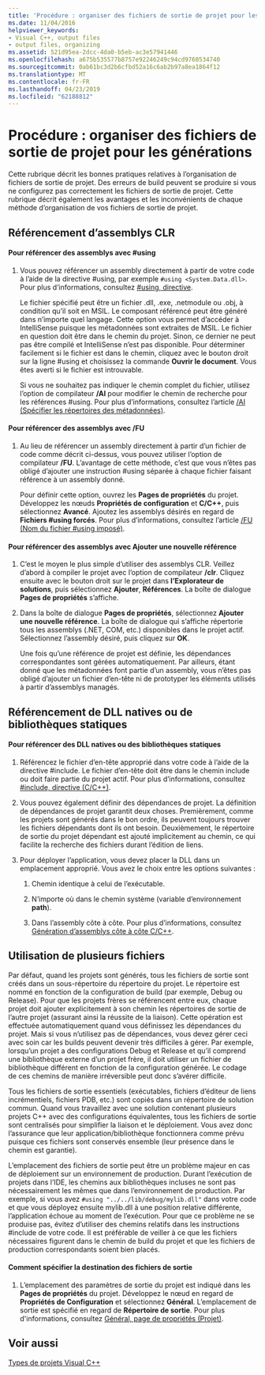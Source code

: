 ```yaml
---
title: 'Procédure : organiser des fichiers de sortie de projet pour les générations'
ms.date: 11/04/2016
helpviewer_keywords:
- Visual C++, output files
- output files, organizing
ms.assetid: 521d95ea-2dcc-4da0-b5eb-ac3e57941446
ms.openlocfilehash: a675b535577b8757e92246249c94cd9760534740
ms.sourcegitcommit: 0ab61bc3d2b6cfbd52a16c6ab2b97a8ea1864f12
ms.translationtype: MT
ms.contentlocale: fr-FR
ms.lasthandoff: 04/23/2019
ms.locfileid: "62188812"
---
```

# <a name="how-to-organize-project-output-files-for-builds"></a>Procédure : organiser des fichiers de sortie de projet pour les générations

Cette rubrique décrit les bonnes pratiques relatives à l’organisation de fichiers de sortie de projet. Des erreurs de build peuvent se produire si vous ne configurez pas correctement les fichiers de sortie de projet. Cette rubrique décrit également les avantages et les inconvénients de chaque méthode d’organisation de vos fichiers de sortie de projet.

## <a name="referencing-clr-assemblies"></a>Référencement d’assemblys CLR

#### <a name="to-reference-assemblies-with-using"></a>Pour référencer des assemblys avec #using

1. Vous pouvez référencer un assembly directement à partir de votre code à l’aide de la directive #using, par exemple `#using <System.Data.dll>`. Pour plus d’informations, consultez [#using, directive](../preprocessor/hash-using-directive-cpp.md).

   Le fichier spécifié peut être un fichier .dll, .exe, .netmodule ou .obj, à condition qu’il soit en MSIL. Le composant référencé peut être généré dans n’importe quel langage. Cette option vous permet d’accéder à IntelliSense puisque les métadonnées sont extraites de MSIL. Le fichier en question doit être dans le chemin du projet. Sinon, ce dernier ne peut pas être compilé et IntelliSense n’est pas disponible. Pour déterminer facilement si le fichier est dans le chemin, cliquez avec le bouton droit sur la ligne #using et choisissez la commande **Ouvrir le document**. Vous êtes averti si le fichier est introuvable.

   Si vous ne souhaitez pas indiquer le chemin complet du fichier, utilisez l’option de compilateur **/AI** pour modifier le chemin de recherche pour les références #using. Pour plus d’informations, consultez l’article [/AI (Spécifier les répertoires des métadonnées)](reference/ai-specify-metadata-directories.md).

#### <a name="to-reference-assemblies-with-fu"></a>Pour référencer des assemblys avec /FU

1. Au lieu de référencer un assembly directement à partir d’un fichier de code comme décrit ci-dessus, vous pouvez utiliser l’option de compilateur **/FU**. L’avantage de cette méthode, c’est que vous n’êtes pas obligé d’ajouter une instruction #using séparée à chaque fichier faisant référence à un assembly donné.

   Pour définir cette option, ouvrez les **Pages de propriétés** du projet. Développez les nœuds **Propriétés de configuration** et **C/C++**, puis sélectionnez **Avancé**. Ajoutez les assemblys désirés en regard de **Fichiers #using forcés**. Pour plus d’informations, consultez l’article [/FU (Nom du fichier #using imposé)](reference/fu-name-forced-hash-using-file.md).

#### <a name="to-reference-assemblies-with-add-new-reference"></a>Pour référencer des assemblys avec Ajouter une nouvelle référence

1. C’est le moyen le plus simple d’utiliser des assemblys CLR. Veillez d’abord à compiler le projet avec l’option de compilateur **/clr**. Cliquez ensuite avec le bouton droit sur le projet dans **l’Explorateur de solutions**, puis sélectionnez **Ajouter**, **Références**. La boîte de dialogue **Pages de propriétés** s’affiche.

1. Dans la boîte de dialogue **Pages de propriétés**, sélectionnez **Ajouter une nouvelle référence**. La boîte de dialogue qui s’affiche répertorie tous les assemblys (.NET, COM, etc.) disponibles dans le projet actif. Sélectionnez l’assembly désiré, puis cliquez sur **OK**.

   Une fois qu’une référence de projet est définie, les dépendances correspondantes sont gérées automatiquement. Par ailleurs, étant donné que les métadonnées font partie d’un assembly, vous n’êtes pas obligé d’ajouter un fichier d’en-tête ni de prototyper les éléments utilisés à partir d’assemblys managés.

## <a name="referencing-native-dlls-or-static-libraries"></a>Référencement de DLL natives ou de bibliothèques statiques

#### <a name="to-reference-native-dlls-or-static-libraries"></a>Pour référencer des DLL natives ou des bibliothèques statiques

1. Référencez le fichier d’en-tête approprié dans votre code à l’aide de la directive #include. Le fichier d’en-tête doit être dans le chemin include ou doit faire partie du projet actif. Pour plus d’informations, consultez [#include, directive (C/C++)](../preprocessor/hash-include-directive-c-cpp.md).

1. Vous pouvez également définir des dépendances de projet. La définition de dépendances de projet garantit deux choses. Premièrement, comme les projets sont générés dans le bon ordre, ils peuvent toujours trouver les fichiers dépendants dont ils ont besoin. Deuxièmement, le répertoire de sortie du projet dépendant est ajouté implicitement au chemin, ce qui facilite la recherche des fichiers durant l’édition de liens.

1. Pour déployer l’application, vous devez placer la DLL dans un emplacement approprié. Vous avez le choix entre les options suivantes :

   1. Chemin identique à celui de l’exécutable.

   1. N’importe où dans le chemin système (variable d’environnement **path**).

   1. Dans l’assembly côte à côte. Pour plus d’informations, consultez [Génération d’assemblys côte à côte C/C++](building-c-cpp-side-by-side-assemblies.md).

## <a name="working-with-multiple-projects"></a>Utilisation de plusieurs fichiers

Par défaut, quand les projets sont générés, tous les fichiers de sortie sont créés dans un sous-répertoire du répertoire du projet. Le répertoire est nommé en fonction de la configuration de build (par exemple, Debug ou Release). Pour que les projets frères se référencent entre eux, chaque projet doit ajouter explicitement à son chemin les répertoires de sortie de l’autre projet (assurant ainsi la réussite de la liaison). Cette opération est effectuée automatiquement quand vous définissez les dépendances du projet. Mais si vous n’utilisez pas de dépendances, vous devez gérer ceci avec soin car les builds peuvent devenir très difficiles à gérer. Par exemple, lorsqu’un projet a des configurations Debug et Release et qu’il comprend une bibliothèque externe d’un projet frère, il doit utiliser un fichier de bibliothèque différent en fonction de la configuration générée. Le codage de ces chemins de manière irréversible peut donc s’avérer difficile.

Tous les fichiers de sortie essentiels (exécutables, fichiers d’éditeur de liens incrémentiels, fichiers PDB, etc.) sont copiés dans un répertoire de solution commun. Quand vous travaillez avec une solution contenant plusieurs projets C++ avec des configurations équivalentes, tous les fichiers de sortie sont centralisés pour simplifier la liaison et le déploiement. Vous avez donc l’assurance que leur application/bibliothèque fonctionnera comme prévu puisque ces fichiers sont conservés ensemble (leur présence dans le chemin est garantie).

L’emplacement des fichiers de sortie peut être un problème majeur en cas de déploiement sur un environnement de production. Durant l’exécution de projets dans l’IDE, les chemins aux bibliothèques incluses ne sont pas nécessairement les mêmes que dans l’environnement de production. Par exemple, si vous avez `#using "../../lib/debug/mylib.dll"` dans votre code et que vous déployez ensuite mylib.dll à une position relative différente, l’application échoue au moment de l’exécution. Pour que ce problème ne se produise pas, évitez d’utiliser des chemins relatifs dans les instructions #include de votre code. Il est préférable de veiller à ce que les fichiers nécessaires figurent dans le chemin de build du projet et que les fichiers de production correspondants soient bien placés.

#### <a name="how-to-specify-where-output-files-go"></a>Comment spécifier la destination des fichiers de sortie

1. L’emplacement des paramètres de sortie du projet est indiqué dans les **Pages de propriétés** du projet. Développez le nœud en regard de **Propriétés de Configuration** et sélectionnez **Général**. L’emplacement de sortie est spécifié en regard de **Répertoire de sortie**. Pour plus d'informations, consultez [Général, page de propriétés (Projet)](reference/general-property-page-project.md).

## <a name="see-also"></a>Voir aussi

[Types de projets Visual C++](reference/visual-cpp-project-types.md)

